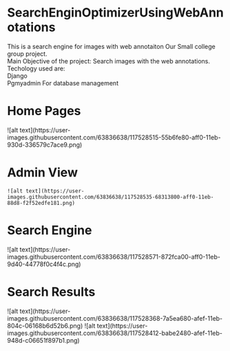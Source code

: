 # SearchEnginOptimizerUsingWebAnnotations
This is a search engine  for images with web annotaiton
Our Small college group project.
</br>
Main Objective of the project:
Search images with the web annotations.
</br>
Techology used are:</br>
Django</br>
Pgmyadmin For database management 

<h1>Home Pages</h1>
	![alt text](https://user-images.githubusercontent.com/63836638/117528515-55b6fe80-aff0-11eb-930d-336579c7ace9.png)
<h1> Admin View</h1>

	![alt text](https://user-images.githubusercontent.com/63836638/117528535-68313800-aff0-11eb-88d8-f2f52edfe181.png)
<h1>Search Engine</h1>
	![alt text](https://user-images.githubusercontent.com/63836638/117528571-872fca00-aff0-11eb-9d40-44778f0c4f4c.png)
 <h1>  Search Results</h1>
	![alt text](https://user-images.githubusercontent.com/63836638/117528368-7a5ea680-afef-11eb-804c-06168b6d52b6.png)
	![alt text](https://user-images.githubusercontent.com/63836638/117528412-babe2480-afef-11eb-948d-c06651f897b1.png)

